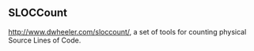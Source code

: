 ## SLOCCount
http://www.dwheeler.com/sloccount/, a set of tools for counting physical Source Lines of Code.
